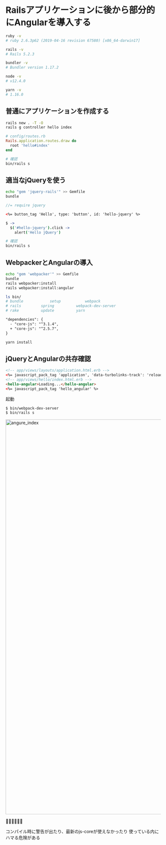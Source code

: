 # Railsアプリケーションに後から部分的にAngularを導入する

```sh
ruby -v
# ruby 2.6.3p62 (2019-04-16 revision 67580) [x86_64-darwin17]

rails -v
# Rails 5.2.3

bundler -v
# Bundler version 1.17.2

node -v
# v12.4.0

yarn -v
# 1.16.0
```

## 普通にアプリケーションを作成する

```sh
rails new . -T -O
rails g controller hello index
```
```rb
# config/routes.rb
Rails.application.routes.draw do
  root 'hello#index'
end
```
```sh
# 確認
bin/rails s
```

## 適当なjQueryを使う
```sh
echo "gem 'jquery-rails'" >> Gemfile
bundle
```
```js
//= require jquery
```
```html
<%= button_tag 'Hello', type: 'button', id: 'hello-jquery' %>
```
```coffee
$ ->
  $('#hello-jquery').click ->
    alert('Hello jQuery')
```
```sh
# 確認
bin/rails s
```

## WebpackerとAngularの導入
```sh
echo "gem 'webpacker'" >> Gemfile
bundle
rails webpacker:install
rails webpacker:install:angular
```
```sh
ls bin/
# bundle			setup			webpack
# rails			spring			webpack-dev-server
# rake			update			yarn
```
```diff
"dependencies": {
  - "core-js": "^3.1.4",
  + "core-js": "^2.5.7",
}
```
```sh
yarn install
```

## jQueryとAngularの共存確認

```html
<!-- app/views/layouts/application.html.erb -->
<%= javascript_pack_tag 'application', 'data-turbolinks-track': 'reload' %>
<!-- app/views/hello/index.html.erb -->
<hello-angular>Loading...</hello-angular>
<%= javascript_pack_tag 'hello_angular' %>
```

起動

```sh
$ bin/webpack-dev-server
$ bin/rails s
```
<img width="1280" alt="angure_index" src="https://user-images.githubusercontent.com/38872854/59588063-b51c7480-9121-11e9-8dd8-46a04986df5d.png">

🎉🎉🎉🎉🎉🎉

コンパイル時に警告が出たり、最新のjs-coreが使えなかったり
使っている内にハマる危険がある
